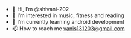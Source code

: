 - 👋 Hi, I’m @shivani-202
- 👀 I’m interested in music, fitness and reading
- 🌱 I’m currently learning android development 
- 📫 How to reach me vanis131203@gmail.com

<!---
shivani-202/shivani-202 is a ✨ special ✨ repository because its `README.md` (this file) appears on your GitHub profile.
You can click the Preview link to take a look at your changes.
--->
